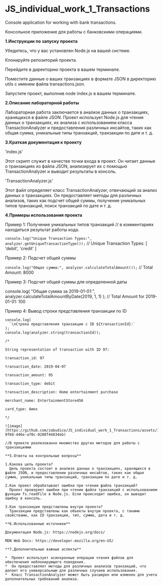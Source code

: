 # JS_individual_work_1_Transactions

Console application for working with bank transactions.

Консольное приложение для работы с банковскими операциями.

**1.Инструкции по запуску проекта**

Убедитесь, что у вас установлен Node.js на вашей системе.

Клонируйте репозиторий проекта.

Перейдите в директорию проекта в вашем терминале.

Поместите данные о ваших транзакциях в формате JSON в директорию utils с именем файла transactions.json.

Запустите проект, выполнив node index.js в вашем терминале.

**2.Описание лабораторной работы**

Лабораторная работа заключается в анализе данных о транзакциях, хранящихся в файле JSON. Проект использует Node.js для чтения данных о транзакциях, их анализа с использованием класса TransactionAnalyzer и предоставления различных инсайтов, таких как общая сумма, уникальные типы транзакций, транзакции по дате и т. д.

**3.Краткая документация к проекту**

'index.js'

Этот скрипт служит в качестве точки входа в проект. Он читает данные о транзакциях из файла JSON, анализирует их с помощью TransactionAnalyzer и выводит результаты в консоль.

'TransactionAnalyzer.js'

Этот файл определяет класс TransactionAnalyzer, отвечающий за анализ данных о транзакциях. Он предоставляет методы для различных анализов, таких как подсчет общей суммы, получение уникальных типов транзакций, поиск транзакций по дате и т. д.

**4.Примеры использования проекта**

Пример 1: Получение уникальных типов транзакций
// в комментариях находиться результат работы кода.

```console.log("Unique Transaction Types:", analyzer.getUniqueTransactionType());```
//  Unique Transaction Types: [ 'debit', 'credit' ]

Пример 2: Подсчет общей суммы

```console.log("Общая сумма:", analyzer.calculateTotalAmount());``` // Total Amount: 8000

Пример 3: Подсчет общей суммы для определенной даты

console.log(
  "Общая сумма за 2019-01-01:",
  analyzer.calculateTotalAmountByDate(2019, 1, 1)
); // Total Amount for 2019-01-01: 100

Пример 4: Вывод строки представления транзакции по ID

```const transactionId = "97";
console.log(
  `\nСтрока представления транзакции с ID ${transactionId}:`
);
console.log(analyzer.string(transactionId));

/*

String representation of transaction with ID 97:

transaction_id: 97

transaction_date: 2019-04-07

transaction_amount: 95

transaction_type: debit

transaction_description: Home entertainment purchase

merchant_name: EntertainmentStore456

card_type: Amex

*/

![image](https://github.com/zabudico/JS_individual_work_1_Transactions/assets/112975702/78482f66-9f68-446e-a70c-0280f44834eb)

//В проекте реализованно множество других методов для работы с транзакциями

**5.Ответы на контрольные вопросы**

1.Какова цель проекта?
  Цель проекта состоит в анализе данных о транзакциях, хранящихся в файле JSON, и предоставлении различных инсайтов, таких как общая сумма, уникальные типы транзакций, транзакции по дате и т. д.

2.Как проект обрабатывает ошибки при чтении файла транзакций?
  Проект проверяет ошибки при чтении файла транзакций с использованием функции fs.readFile в Node.js. Если происходит ошибка, он выводит ошибку в консоль.

3.Как транзакции представлены внутри проекта?
  Транзакции представлены как объекты внутри проекта, с такими свойствами, как ID транзакции, тип, сумма, дата и т. д.

**6.Использованные источники**

Документация Node.js: https://nodejs.org/docs/

MDN Web Docs: https://developer.mozilla.org/en-US/

**7.Дополнительные важные аспекты**

*  Проект использует асинхронные операции чтения файлов для обеспечения неблокирующего поведения.
*  Он предоставляет методы для различных анализов транзакций, что делает его универсальным для различных случаев использования.
*  Класс TransactionAnalyzer может быть расширен или изменен для учета дополнительных требований анализа.


